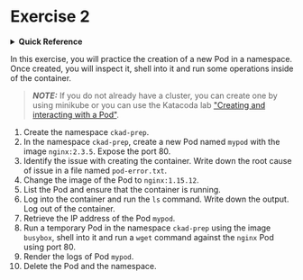 # Exercise 2

<details>
<summary><b>Quick Reference</b></summary>
<p>

* Namespace: `ckad-prep`<br>
* Documentation: [Pods](https://kubernetes.io/docs/concepts/workloads/pods/)

</p>
</details>

In this exercise, you will practice the creation of a new Pod in a namespace. Once created, you will inspect it, shell into it and run some operations inside of the container.

> **_NOTE:_** If you do not already have a cluster, you can create one by using minikube or you can use the Katacoda lab ["Creating and interacting with a Pod"](https://learning.oreilly.com/scenarios/ckad-pods-creating/9781098104818/).

1. Create the namespace `ckad-prep`.
2. In the namespace `ckad-prep`, create a new Pod named `mypod` with the image `nginx:2.3.5`. Expose the port 80.
3. Identify the issue with creating the container. Write down the root cause of issue in a file named `pod-error.txt`.
4. Change the image of the Pod to `nginx:1.15.12`.
5. List the Pod and ensure that the container is running.
6. Log into the container and run the `ls` command. Write down the output. Log out of the container.
7. Retrieve the IP address of the Pod `mypod`.
8. Run a temporary Pod in the namespace `ckad-prep` using the image `busybox`, shell into it and run a `wget` command against the `nginx` Pod using port 80.
9. Render the logs of Pod `mypod`.
10. Delete the Pod and the namespace.
